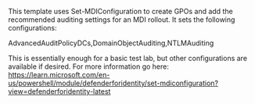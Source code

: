 This template uses Set-MDIConfiguration to create GPOs and add the recommended auditing settings for an MDI rollout. It sets the following configurations: 

AdvancedAuditPolicyDCs,DomainObjectAuditing,NTLMAuditing

This is essentially enough for a basic test lab, but other configurations are available if desired. For more information go here: https://learn.microsoft.com/en-us/powershell/module/defenderforidentity/set-mdiconfiguration?view=defenderforidentity-latest
